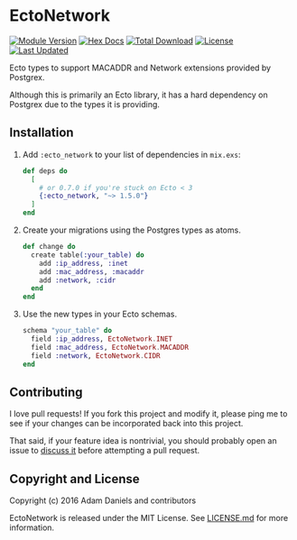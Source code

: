 # EctoNetwork

[![Module Version](https://img.shields.io/hexpm/v/ecto_network.svg)](https://hex.pm/packages/ecto_network)
[![Hex Docs](https://img.shields.io/badge/hex-docs-lightgreen.svg)](https://hexdocs.pm/ecto_network/)
[![Total Download](https://img.shields.io/hexpm/dt/ecto_network.svg)](https://hex.pm/packages/ecto_network)
[![License](https://img.shields.io/hexpm/l/ecto_network.svg)](https://github.com/adam12/ecto_network/blob/master/LICENSE)
[![Last Updated](https://img.shields.io/github/last-commit/adam12/ecto_network.svg)](https://github.com/adam12/ecto_network/commits/master)

Ecto types to support MACADDR and Network extensions provided by Postgrex.

Although this is primarily an Ecto library, it has a hard dependency on Postgrex
due to the types it is providing.

## Installation

1. Add `:ecto_network` to your list of dependencies in `mix.exs`:

    ```elixir
    def deps do
      [
        # or 0.7.0 if you're stuck on Ecto < 3
        {:ecto_network, "~> 1.5.0"}
      ]
    end
    ```

2. Create your migrations using the Postgres types as atoms.

    ```elixir
    def change do
      create table(:your_table) do
        add :ip_address, :inet
        add :mac_address, :macaddr
        add :network, :cidr
      end
    end
    ```

3. Use the new types in your Ecto schemas.

    ```elixir
    schema "your_table" do
      field :ip_address, EctoNetwork.INET
      field :mac_address, EctoNetwork.MACADDR
      field :network, EctoNetwork.CIDR
    end
    ```

## Contributing

I love pull requests! If you fork this project and modify it, please ping me to see
if your changes can be incorporated back into this project.

That said, if your feature idea is nontrivial, you should probably open an issue to
[discuss it](http://www.igvita.com/2011/12/19/dont-push-your-pull-requests/)
before attempting a pull request.

## Copyright and License

Copyright (c) 2016 Adam Daniels and contributors

EctoNetwork is released under the MIT License. See [LICENSE.md](./LICENSE.md) for
more information.
